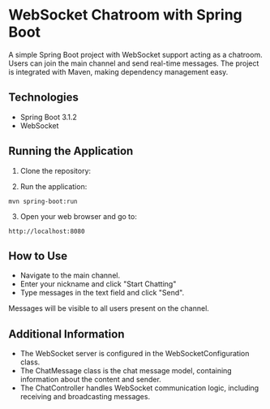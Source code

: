 # WebSocket Chatroom with Spring Boot

A simple Spring Boot project with WebSocket support acting as a chatroom. Users can join the main channel and send real-time messages. The project is integrated with Maven, making dependency management easy.

## Technologies

- Spring Boot 3.1.2
- WebSocket

## Running the Application

1. Clone the repository:

2. Run the application:

```
mvn spring-boot:run
```

3. Open your web browser and go to:
```
http://localhost:8080
```

## How to Use

- Navigate to the main channel.
- Enter your nickname and click "Start Chatting"
- Type messages in the text field and click "Send".

Messages will be visible to all users present on the channel.

## Additional Information

- The WebSocket server is configured in the WebSocketConfiguration class.
- The ChatMessage class is the chat message model, containing information about the content and sender.
- The ChatController handles WebSocket communication logic, including receiving and broadcasting messages.




